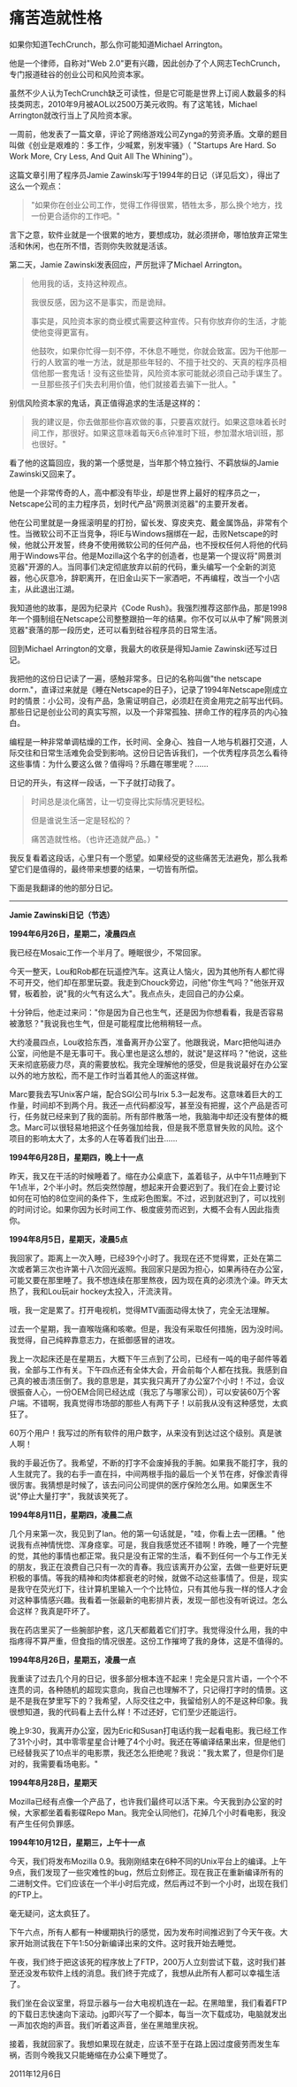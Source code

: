 # 痛苦造就性格

如果你知道TechCrunch，那么你可能知道Michael Arrington。

他是一个律师，自称对"Web 2.0"更有兴趣，因此创办了个人网志TechCrunch，专门报道硅谷的创业公司和风险资本家。

虽然不少人认为TechCrunch缺乏可读性，但是它可能是世界上订阅人数最多的科技类网志，2010年9月被AOL以2500万美元收购。有了这笔钱，Michael Arrington就改行当上了风险资本家。

一周前，他发表了一篇文章，评论了网络游戏公司Zynga的劳资矛盾。文章的题目叫做《创业是艰难的：多工作，少喊累，别发牢骚》（ "Startups Are Hard. So Work More, Cry Less, And Quit All The Whining"）。

这篇文章引用了程序员Jamie Zawinski写于1994年的日记（详见后文），得出了这么一个观点：

> "如果你在创业公司工作，觉得工作得很累，牺牲太多，那么换个地方，找一份更合适你的工作吧。"

言下之意，软件业就是一个很累的地方，要想成功，就必须拼命，哪怕放弃正常生活和休闲，也在所不惜，否则你失败就是活该。

第二天，Jamie Zawinski发表回应，严厉批评了Michael Arrington。

> 他用我的话，支持这种观点。
>
> 我很反感，因为这不是事实，而是诡辩。
> 
> 事实是，风险资本家的商业模式需要这种宣传。只有你放弃你的生活，才能使他变得更富有。
> 
> 他鼓吹，如果你忙得一刻不停，不休息不睡觉，你就会致富。因为干他那一行的人致富的唯一方法，就是那些年轻的、不擅于社交的、天真的程序员相信他那一套鬼话！没有这些垫背，风险资本家可能就必须自己动手谋生了。一旦那些孩子们失去利用价值，他们就接着去骗下一批人。"

别信风险资本家的鬼话，真正值得追求的生活是这样的：

> 我的建议是，你去做那些你喜欢做的事，只要喜欢就行。如果这意味着长时间工作，那很好。如果这意味着每天6点钟准时下班，参加潜水培训班，那也很好。"

看了他的这篇回应，我的第一个感觉是，当年那个特立独行、不羁放纵的Jamie Zawinski又回来了。

他是一个非常传奇的人，高中都没有毕业，却是世界上最好的程序员之一，Netscape公司的主力程序员，划时代产品"网景浏览器"的主要开发者。

他在公司里就是一身摇滚明星的打扮，留长发、穿皮夹克、戴金属饰品，非常有个性。当微软公司不正当竞争，将IE与Windows捆绑在一起，击败Netscape的时候，他就公开发誓，终身不使用微软公司的任何产品，也不授权任何人将他的代码用于Windows平台。他是Mozilla这个名字的创造者，也是第一个提议将"网景浏览器"开源的人。当同事们决定彻底放弃以前的代码，重头编写一个全新的浏览器，他心灰意冷，辞职离开，在旧金山买下一家酒吧，不再编程，改当一个小店主，从此退出江湖。

我知道他的故事，是因为纪录片《Code Rush》。我强烈推荐这部作品，那是1998年一个摄制组在Netscape公司整整跟拍一年的结果。你不仅可以从中了解"网景浏览器"衰落的那一段历史，还可以看到硅谷程序员的日常生活。

回到Michael Arrington的文章，我最大的收获是得知Jamie Zawinski还写过日记。

我把他的这份日记读了一遍，感触非常多。日记的名称叫做"the netscape dorm."，直译过来就是《睡在Netscape的日子》，记录了1994年Netscape刚成立时的情景：小公司，没有产品，急需证明自己，必须赶在资金用完之前写出代码。那些日记是创业公司的真实写照，以及一个非常孤独、拼命工作的程序员的内心独白。

编程是一种非常单调枯燥的工作，长时间、全身心、独自一人地与机器打交道，人际交往和日常生活难免会受到影响。这份日记告诉我们，一个优秀程序员怎么看待这些事情：为什么要这么做？值得吗？乐趣在哪里呢？......

日记的开头，有这样一段话，一下子就打动我了。

> 时间总是淡化痛苦，让一切变得比实际情况更轻松。
> 
> 但是谁说生活一定是轻松的？
> 
> 痛苦造就性格。（也许还造就产品。）"

我反复看着这段话，心里只有一个愿望。如果经受的这些痛苦无法避免，那么我希望它们是值得的，最终带来想要的结果，一切皆有所偿。

下面是我翻译的他的部分日记。

---

**Jamie Zawinski日记（节选）**

**1994年6月26日，星期二，凌晨四点**

我已经在Mosaic工作一个半月了。睡眠很少，不常回家。

今天一整天，Lou和Rob都在玩遥控汽车。这真让人恼火，因为其他所有人都忙得不可开交，他们却在那里玩耍。我走到Chouck旁边，问他"你生气吗？"他张开双臂，板着脸，说"我的火气有这么大"。我点点头，走回自己的办公桌。

十分钟后，他走过来问："你是因为自己也生气，还是因为你想看看，我是否容易被激怒？"我说我也生气，但是可能程度比他稍稍轻一点。

大约凌晨四点，Lou收拾东西，准备离开办公室了。他跟我说，Marc把他叫进办公室，问他是不是无事可干。我心里也是这么想的，就说"是这样吗？"他说，这些天来彻底筋疲力尽，真的需要放松。我完全理解他的感受，但是我说最好在办公室以外的地方放松，而不是工作时当着其他人的面这样做。

Marc要我去写Unix客户端，配合SGI公司与Irix 5.3一起发布。这意味着巨大的工作量，时间却不到两个月。我还一点代码都没写，甚至没有把握，这个产品是否可行，任务就已经来到了我的面前。所有部件散落一地，我脑海中却还没有整体的概念。Marc可以很轻易地把这个任务强加给我，但是我不愿意冒失败的风险。这个项目的影响太大了，太多的人在等着我们出丑......

**1994年6月28日，星期四，晚上十一点**

昨天，我又在干活的时候睡着了。缩在办公桌底下，盖着毯子，从中午11点睡到下午1点半，2个半小时。然后突然惊醒，想起来开会要迟到了。我们在会上要讨论如何在可怕的8位空间的条件下，生成彩色图案。不过，迟到就迟到了，可以找别的时间讨论。如果你因为长时间工作、极度疲劳而迟到，大概不会有人因此指责你。

**1994年8月5日，星期天，凌晨5点**

我回家了。距离上一次入睡，已经39个小时了。我现在还不觉得累，正处在第二次或者第三次也许第十八次回光返照。我回家只是因为担心，如果再待在办公室，可能又要在那里睡了。我不想连续在那里熬夜，因为现在真的必须洗个澡。昨天太热了，我和Lou玩air hockey太投入，汗流浃背。

哦，我一定是累了。打开电视机，觉得MTV画面动得太快了，完全无法理解。

过去一个星期，我一直喉咙痛和咳嗽。但是，我没有采取任何措施，因为没时间。我觉得，自己纯粹靠意志力，在抵御感冒的进攻。

我上一次起床还是在星期五，大概下午三点到了公司，已经有一吨的电子邮件等着我，全部与工作有关。下午四点还有全体大会，开会前每个人都在找我。我感到自己真的被击溃压倒了。我的意思是，其实我只离开了办公室7个小时！不过，会议很振奋人心，一份OEM合同已经达成（我忘了与哪家公司），可以安装60万个客户端。不错啊，我真觉得市场部的那些人有两下子！以前我从没有这种感觉，太疯狂了。

60万个用户！我写过的所有软件的用户数字，从来没有到达过这个级别。真是骇人啊！

我的手最近伤了。我希望，不断的打字不会废掉我的手腕。如果我不能打字，我的人生就完了。我的右手一直在抖，中间两根手指的最后一个关节在疼，好像淤青得很厉害。我猜想是时候了，该去问问公司提供的医疗保险怎么用。如果医生不说"停止大量打字"，我就该笑死了。

**1994年8月11日，星期四，凌晨二点**

几个月来第一次，我见到了Ian。他的第一句话就是，"哇，你看上去一团糟。" 他说我有点神情恍惚、浑身痉挛。可是，我自我感觉还不错啊！昨晚，睡了一个完整的觉，其他的事情也都正常。我只是没有正常的生活，看不到任何一个与工作无关的朋友，我正在浪费自己只有一次的青春。我应该离开办公室，去做一些更好玩更积极的事情。等我的精神和肉体都衰老的时候，就做不动这些事情了。但是，现实是我守在荧光灯下，往计算机里输入一个个比特位，只有其他与我一样的怪人才会对这种事情感兴趣。我看着一张最新的电影排片表，发现一部也没有听说过。怎么会这样？我真是吓坏了。

我在药店里买了一些腕部护套，这几天都戴着它们打字。我觉得没什么用，我的中指疼得不算严重，但食指的情况很差。这份工作摧垮了我的身体，这是不值得的。

**1994年8月26日，星期五，凌晨一点**

我重读了过去几个月的日记，很多部分根本连不起来！完全是只言片语，一个个不连贯的词，各种随机的超现实意向，我自己也理解不了，只记得打字时的情景。这是不是我在梦里写下的？我希望，人际交往之中，我留给别人的不是这种印象。我很想知道，我的代码看上去什么样！不过还好，它们至少还能运行。

晚上9:30，我离开办公室，因为Eric和Susan打电话约我一起看电影。我已经工作了31个小时，其中零零星星合计睡了4个小时。我还在等编译结果出来，但是他们已经替我买了10点半的电影票，我还怎么拒绝呢？我说："我太累了，但是你们是对的，我需要看场电影。"

**1994年8月28日，星期天**

Mozilla已经有点像一个产品了，也许我们最终可以活下来。今天我到办公室的时候，大家都坐着看影碟Repo Man。我完全认同他们，花掉几个小时看电影，我没有产生任何负罪感。

**1994年10月12日，星期三，上午十一点**

今天，我们将发布Mozilla 0.9。我刚刚结束在6种不同的Unix平台上的编译。上午9点，我们发现了一些灾难性的bug，然后立刻修正。现在我正在重新编译所有的二进制文件。它们应该在一个半小时后完成，然后再过不到一个小时，出现在我们的FTP上。

毫无疑问，这太疯狂了。

下午六点，所有人都有一种缓期执行的感觉，因为发布时间推迟到了今天午夜。大家开始测试我在下午1:50分新编译出来的文件。这时我开始去睡觉。

午夜，我们终于把这该死的程序放上了FTP，200万人立刻尝试下载，这时我们甚至还没发布软件上线的消息。我们终于完成了，我想从此所有人都可以幸福生活了。

我们坐在会议室里，将显示器与一台大电视机连在一起。在黑暗里，我们看着FTP的下载日志快速向下滚动。jg即兴写了一个脚本，每当一次下载成功，电脑就发出一声加农炮的声音。我们听着这声音，坐在黑暗里庆祝。

接着，我就回家了。我想如果现在就走，应该不至于在路上因过度疲劳而发生车祸，否则今晚我又只能蜷缩在办公桌下睡觉了。

2011年12月6日
